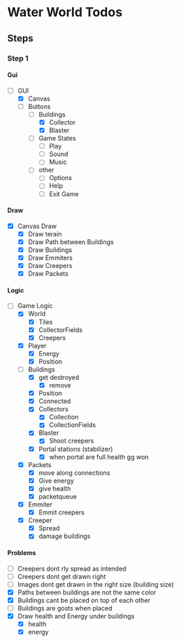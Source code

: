 # Water World Todos
## Steps
### Step 1
#### Gui
* [ ] GUI
  * [X] Canvas
  * [ ] Buttons
    * [ ] Buildings
      * [X] Collector
      * [X] Blaster
    * [ ] Game States
      * [ ] Play
      * [ ] Sound
      * [ ] Music
    * [ ] other
      * [ ] Options
      * [ ] Help
      * [ ] Exit Game

#### Draw
* [X] Canvas Draw
  * [X] Draw terain
  * [X] Draw Path between Buildings
  * [X] Draw Buildings
  * [X] Draw Emmiters
  * [X] Draw Creepers
  * [X] Draw Packets

#### Logic
* [ ] Game Logic
  * [X] World
    * [X] Tiles
    * [X] CollectorFields
    * [X] Creepers
  * [X] Player
    * [X] Energy
    * [X] Position
  * [ ] Buildings
    * [X] get destroyed
      * [X] remove
    * [X] Position
    * [X] Connected
    * [x] Collectors
      * [X] Collection
      * [x] CollectionFields
    * [x] Blaster
      * [x] Shoot creepers
    * [X] Portal stations (stabilizer)
      * [X] when portal are full health gg won
  * [x] Packets
    * [x] move along connections
    * [x] Give energy
    * [x] give health
    * [x] packetqueue
  * [X] Emmiter
    * [X] Emmit creepers
  * [X] Creeper
    * [X] Spread
    * [X] damage buildings

#### Problems
* [ ] Creepers dont rly spread as intended
* [ ] Creepers dont get drawn right
* [ ] Images dont get drawn in the right size (building size)
* [X] Paths between buildings are not the same color
* [X] Buildings cant be placed on top of each other
* [ ] Buildings are gosts when placed
* [X] Draw health and Energy under buildings
  * [X] health
  * [X] energy